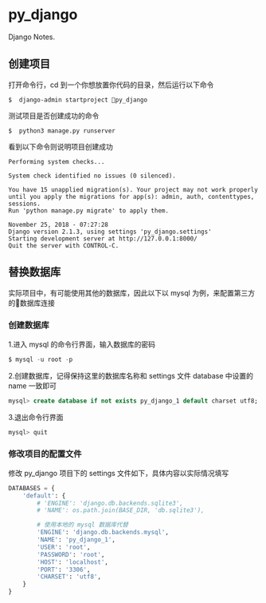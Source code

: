 # py_django
Django Notes.

## 创建项目
打开命令行，cd 到一个你想放置你代码的目录，然后运行以下命令
```dos
$  django-admin startproject py_django
```

测试项目是否创建成功的命令
```dos
$  python3 manage.py runserver
```

看到以下命令则说明项目创建成功
```dos
Performing system checks...

System check identified no issues (0 silenced).

You have 15 unapplied migration(s). Your project may not work properly until you apply the migrations for app(s): admin, auth, contenttypes, sessions.
Run 'python manage.py migrate' to apply them.

November 25, 2018 - 07:27:28
Django version 2.1.3, using settings 'py_django.settings'
Starting development server at http://127.0.0.1:8000/
Quit the server with CONTROL-C.
```
## 替换数据库
实际项目中，有可能使用其他的数据库，因此以下以 mysql 为例，来配置第三方的数据库连接

### 创建数据库
1.进入 mysql 的命令行界面，输入数据库的密码
```sql
$ mysql -u root -p
```

2.创建数据库，记得保持这里的数据库名称和 settings 文件 database 中设置的 name 一致即可
```sql
mysql> create database if not exists py_django_1 default charset utf8;
```

3.退出命令行界面
```sql
mysql> quit
```

### 修改项目的配置文件
修改 py_django 项目下的 settings 文件如下，具体内容以实际情况填写

```python
DATABASES = {
    'default': {
        # 'ENGINE': 'django.db.backends.sqlite3',
        # 'NAME': os.path.join(BASE_DIR, 'db.sqlite3'),

        # 使用本地的 mysql 数据库代替
        'ENGINE': 'django.db.backends.mysql',
        'NAME': 'py_django_1',
        'USER': 'root',
        'PASSWORD': 'root',
        'HOST': 'localhost',
        'PORT': '3306',
        'CHARSET': 'utf8',
    }
}
```

